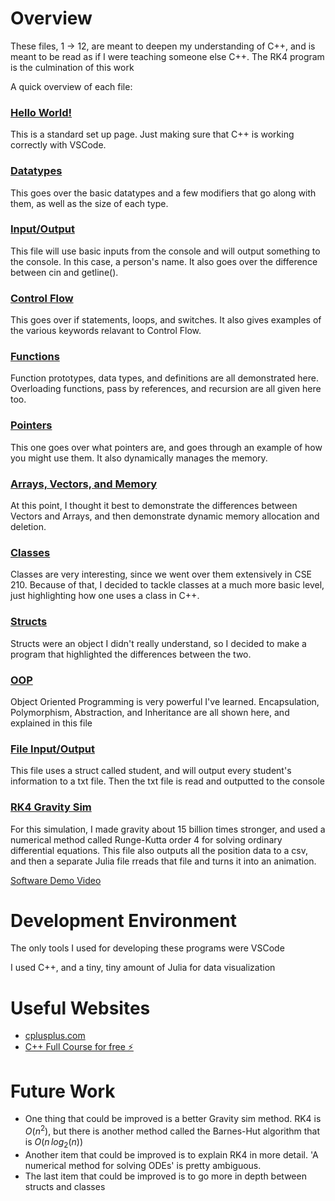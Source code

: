 # Overview

These files, 1 $\rightarrow$ 12, are meant to deepen my understanding of C++, and is meant to be read as if I were teaching someone else C++. The RK4 program is the culmination of this work

A quick overview of each file:

### [Hello World!](1_helloworld.cpp)

This is a standard set up page. Just making sure that C++ is working correctly with VSCode.

### [Datatypes](2_datatypes.cpp)

This goes over the basic datatypes and a few modifiers that go along with them, as well as the size of each type.

### [Input/Output](3_InputOutput.cpp)

This file will use basic inputs from the console and will output something to the console. In this case, a person's name. It also goes over the difference between cin and getline().

### [Control Flow](4_ControlFlow.cpp)

This goes over if statements, loops, and switches. It also gives examples of the various keywords relavant to Control Flow.

### [Functions](5_Functions.cpp)

Function prototypes, data types, and definitions are all demonstrated here. Overloading functions, pass by references, and recursion are all given here too.

### [Pointers](6_Pointers.cpp)

This one goes over what pointers are, and goes through an example of how you might use them. It also dynamically manages the memory.

### [Arrays, Vectors, and Memory](7_ArraysVectorsMemory.cpp)

At this point, I thought it best to demonstrate the differences between Vectors and Arrays, and then demonstrate dynamic memory allocation and deletion.

### [Classes](8_Classes.cpp)

Classes are very interesting, since we went over them extensively in CSE 210. Because of that, I decided to tackle classes at a much more basic level, just highlighting how one uses a class in C++.

### [Structs](9_Structs.cpp)

Structs were an object I didn't really understand, so I decided to make a program that highlighted the differences between the two.

### [OOP](10_OOP.cpp)

Object Oriented Programming is very powerful I've learned. Encapsulation, Polymorphism, Abstraction, and Inheritance are all shown here, and explained in this file

### [File Input/Output]()

This file uses a struct called student, and will output every student's information to a txt file. Then the txt file is read and outputted to the console

### [RK4 Gravity Sim](11_FileIO.cpp)

For this simulation, I made gravity about 15 billion times stronger, and used a numerical method called Runge-Kutta order 4 for solving ordinary differential equations. This file also outputs all the position data to a csv, and then a separate Julia file rreads that file and turns it into an animation.

[Software Demo Video](http://youtube.link.goes.here)

# Development Environment

The only tools I used for developing these programs were VSCode

I used C++, and a tiny, tiny amount of Julia for data visualization

# Useful Websites


- [cplusplus.com](https://cplusplus.com/doc/)
- [C++ Full Course for free ⚡️ ](https://www.youtube.com/watch?v=-TkoO8Z07hI)

# Future Work

- One thing that could be improved is a better Gravity sim method. RK4 is $O(n^{2})$, but there is another method called the Barnes-Hut algorithm that is $O(n \, log_{2}(n))$
- Another item that could be improved is to explain RK4 in more detail. 'A numerical method for solving ODEs' is pretty ambiguous.
- The last item that could be improved is to go more in depth between structs and classes
